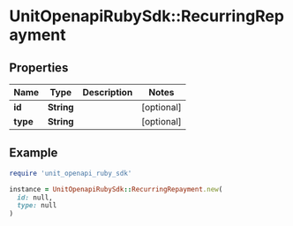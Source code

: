 # UnitOpenapiRubySdk::RecurringRepayment

## Properties

| Name | Type | Description | Notes |
| ---- | ---- | ----------- | ----- |
| **id** | **String** |  | [optional] |
| **type** | **String** |  | [optional] |

## Example

```ruby
require 'unit_openapi_ruby_sdk'

instance = UnitOpenapiRubySdk::RecurringRepayment.new(
  id: null,
  type: null
)
```

